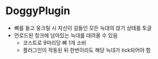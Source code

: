 # DoggyPlugin

- 뼈를 들고 웅크릴 시 자신이 길들인 모든 늑대의 앉기 상태를 토글
- 언로드된 청크에 남아있는 늑대를 데려올 수 있음
  - 코스트로 9마리당 뼈 1개 소비
  - 플러그인이 작동된 뒤 한번이라도 해당 늑대가 tick되어야 함
